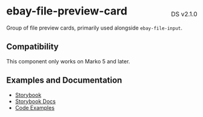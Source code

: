 <h1 style='display: flex; justify-content: space-between; align-items: center;'>
    <span>
        ebay-file-preview-card
    </span>
    <span style='font-weight: normal; font-size: medium; margin-bottom: -15px;'>
        DS v2.1.0
    </span>
</h1>

Group of file preview cards, primarily used alongside `ebay-file-input`.

## Compatibility

This component only works on Marko 5 and later.

## Examples and Documentation

- [Storybook](https://ebay.github.io/evo-web/ebayui-core/?path=/story/media-ebay-file-preview-card-group)
- [Storybook Docs](https://ebay.github.io/evo-web/ebayui-core/?path=/docs/media-ebay-file-preview-card-group)
- [Code Examples](https://github.com/eBay/evo-web/tree/main/packages/ebayui-core/src/components/ebay-file-preview-card-group/examples)
